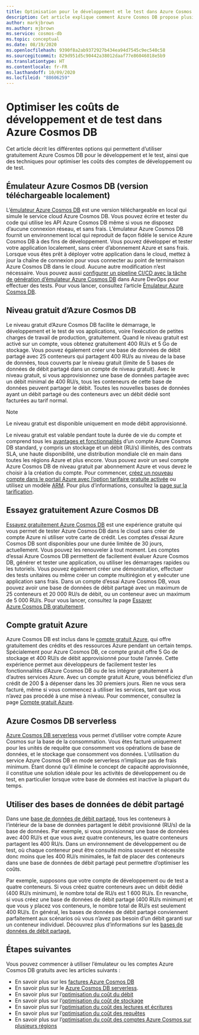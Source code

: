 ```yaml
---
title: Optimisation pour le développement et le test dans Azure Cosmos DB
description: Cet article explique comment Azure Cosmos DB propose plusieurs options pour développer et tester gratuitement le service.
author: markjbrown
ms.author: mjbrown
ms.service: cosmos-db
ms.topic: conceptual
ms.date: 08/19/2020
ms.openlocfilehash: 9390f8a2ab9372927b434ea94d7545c9ec540c58
ms.sourcegitcommit: 829d951d5c90442a38012daaf77e86046018e5b9
ms.translationtype: HT
ms.contentlocale: fr-FR
ms.lasthandoff: 10/09/2020
ms.locfileid: "88606259"
---
```

# <a name="optimize-development-and-testing-cost-in-azure-cosmos-db"></a>Optimiser les coûts de développement et de test dans Azure Cosmos DB

Cet article décrit les différentes options qui permettent d’utiliser gratuitement Azure Cosmos DB pour le développement et le test, ainsi que des techniques pour optimiser les coûts des comptes de développement ou de test.

## <a name="azure-cosmos-db-emulator-locally-downloadable-version"></a>Émulateur Azure Cosmos DB (version téléchargeable localement)

L’[émulateur Azure Cosmos DB](local-emulator.md) est une version téléchargeable en local qui simule le service cloud Azure Cosmos DB. Vous pouvez écrire et tester du code qui utilise les API Azure Cosmos DB même si vous ne disposez d’aucune connexion réseau, et sans frais. L’émulateur Azure Cosmos DB fournit un environnement local qui reproduit de façon fidèle le service Azure Cosmos DB à des fins de développement. Vous pouvez développer et tester votre application localement, sans créer d’abonnement Azure et sans frais. Lorsque vous êtes prêt à déployer votre application dans le cloud, mettez à jour la chaîne de connexion pour vous connecter au point de terminaison Azure Cosmos DB dans le cloud. Aucune autre modification n’est nécessaire. Vous pouvez aussi [configurer un pipeline CI/CD avec la tâche de génération d’émulateur Azure Cosmos DB](tutorial-setup-ci-cd.md) dans Azure DevOps pour effectuer des tests. Pour vous lancer, consultez l’article [Émulateur Azure Cosmos DB](local-emulator.md).

## <a name="azure-cosmos-db-free-tier"></a>Niveau gratuit d’Azure Cosmos DB

Le niveau gratuit d’Azure Cosmos DB facilite le démarrage, le développement et le test de vos applications, voire l’exécution de petites charges de travail de production, gratuitement. Quand le niveau gratuit est activé sur un compte, vous obtenez gratuitement 400 RU/s et 5 Go de stockage. Vous pouvez également créer une base de données de débit partagé avec 25 conteneurs qui partagent 400 RU/s au niveau de la base de données, tous couverts par le niveau gratuit (limite de 5 bases de données de débit partagé dans un compte de niveau gratuit). Avec le niveau gratuit, si vous approvisionnez une base de données partagée avec un débit minimal de 400 RU/s, tous les conteneurs de cette base de données peuvent partager le débit. Toutes les nouvelles bases de données ayant un débit partagé ou des conteneurs avec un débit dédié sont facturées au tarif normal.

> [!NOTE]
> Le niveau gratuit est disponible uniquement en mode débit approvisionné.

Le niveau gratuit est valable pendant toute la durée de vie du compte et comprend tous les [avantages et fonctionnalités](introduction.md#key-benefits) d’un compte Azure Cosmos DB standard, y compris un stockage et un débit (RU/s) illimités, des contrats SLA, une haute disponibilité, une distribution mondiale clé en main dans toutes les régions Azure et plus encore. Vous pouvez avoir un seul compte Azure Cosmos DB de niveau gratuit par abonnement Azure et vous devez le choisir à la création du compte. Pour commencer, [créez un nouveau compte dans le portail Azure avec l’option tarifaire gratuite activée](create-cosmosdb-resources-portal.md) ou utilisez un modèle [ARM](manage-sql-with-resource-manager.md#free-tier). Pour plus d’informations, consultez la [page sur la tarification](https://azure.microsoft.com/pricing/details/cosmos-db/).

## <a name="try-azure-cosmos-db-for-free"></a>Essayez gratuitement Azure Cosmos DB

[Essayez gratuitement Azure Cosmos DB](https://azure.microsoft.com/try/cosmosdb/) est une expérience gratuite qui vous permet de tester Azure Cosmos DB dans le cloud sans créer de compte Azure ni utiliser votre carte de crédit. Les comptes d’essai Azure Cosmos DB sont disponibles pour une durée limitée de 30 jours, actuellement. Vous pouvez les renouveler à tout moment. Les comptes d’essai Azure Cosmos DB permettent de facilement évaluer Azure Cosmos DB, générer et tester une application, ou utiliser les démarrages rapides ou les tutoriels. Vous pouvez également créer une démonstration, effectuer des tests unitaires ou même créer un compte multirégion et y exécuter une application sans frais. Dans un compte d’essai Azure Cosmos DB, vous pouvez avoir une base de données de débit partagé avec un maximum de 25 conteneurs et 20 000 RU/s de débit, ou un conteneur avec un maximum de 5 000 RU/s. Pour vous lancer, consultez la page [Essayer Azure Cosmos DB gratuitement](https://azure.microsoft.com/try/cosmosdb/).

## <a name="azure-free-account"></a>Compte gratuit Azure

Azure Cosmos DB est inclus dans le [compte gratuit Azure](https://azure.microsoft.com/free), qui offre gratuitement des crédits et des ressources Azure pendant un certain temps. Spécialement pour Azure Cosmos DB, ce compte gratuit offre 5 Go de stockage et 400 RU/s de débit approvisionné pour toute l’année. Cette expérience permet aux développeurs de facilement tester les fonctionnalités d’Azure Cosmos DB ou de les intégrer gratuitement à d’autres services Azure. Avec un compte gratuit Azure, vous bénéficiez d’un crédit de 200 $ à dépenser dans les 30 premiers jours. Rien ne vous sera facturé, même si vous commencez à utiliser les services, tant que vous n’avez pas procédé à une mise à niveau. Pour commencer, consultez la page [Compte gratuit Azure](https://azure.microsoft.com/free).

## <a name="azure-cosmos-db-serverless"></a>Azure Cosmos DB serverless

[Azure Cosmos DB serverless](serverless.md) vous permet d’utiliser votre compte Azure Cosmos sur la base de la consommation. Vous êtes facturé uniquement pour les unités de requête que consomment vos opérations de base de données, et le stockage que consomment vos données. L’utilisation du service Azure Cosmos DB en mode serverless n’implique pas de frais minimum. Étant donné qu’il élimine le concept de capacité approvisionnée, il constitue une solution idéale pour les activités de développement ou de test, en particulier lorsque votre base de données est inactive la plupart du temps.

## <a name="use-shared-throughput-databases"></a>Utiliser des bases de données de débit partagé

Dans une [base de données de débit partagé](set-throughput.md#set-throughput-on-a-database), tous les conteneurs à l’intérieur de la base de données partagent le débit provisionné (RU/s) de la base de données. Par exemple, si vous provisionnez une base de données avec 400 RU/s et que vous avez quatre conteneurs, les quatre conteneurs partagent les 400 RU/s. Dans un environnement de développement ou de test, où chaque conteneur peut être consulté moins souvent et nécessite donc moins que les 400 RU/s minimales, le fait de placer des conteneurs dans une base de données de débit partagé peut permettre d’optimiser les coûts.

Par exemple, supposons que votre compte de développement ou de test a quatre conteneurs. Si vous créez quatre conteneurs avec un débit dédié (400 RU/s minimum), le nombre total de RU/s est 1 600 RU/s. En revanche, si vous créez une base de données de débit partagé (400 RU/s minimum) et que vous y placez vos conteneurs, le nombre total de RU/s est seulement 400 RU/s. En général, les bases de données de débit partagé conviennent parfaitement aux scénarios où vous n’avez pas besoin d’un débit garanti sur un conteneur individuel.  Découvrez plus d’informations sur les [bases de données de débit partagé.](set-throughput.md#set-throughput-on-a-database)

## <a name="next-steps"></a>Étapes suivantes

Vous pouvez commencer à utiliser l’émulateur ou les comptes Azure Cosmos DB gratuits avec les articles suivants :

* En savoir plus sur les [factures Azure Cosmos DB](understand-your-bill.md)
* En savoir plus sur le [Azure Cosmos DB serverless](serverless.md).
* En savoir plus sur l’[optimisation du coût du débit](optimize-cost-throughput.md)
* En savoir plus sur l’[optimisation du coût de stockage](optimize-cost-storage.md)
* En savoir plus sur l’[optimisation du coût des lectures et écritures](optimize-cost-reads-writes.md)
* En savoir plus sur l’[optimisation du coût des requêtes](optimize-cost-queries.md)
* En savoir plus sur l’[optimisation du coût des comptes Azure Cosmos sur plusieurs régions](optimize-cost-regions.md)
